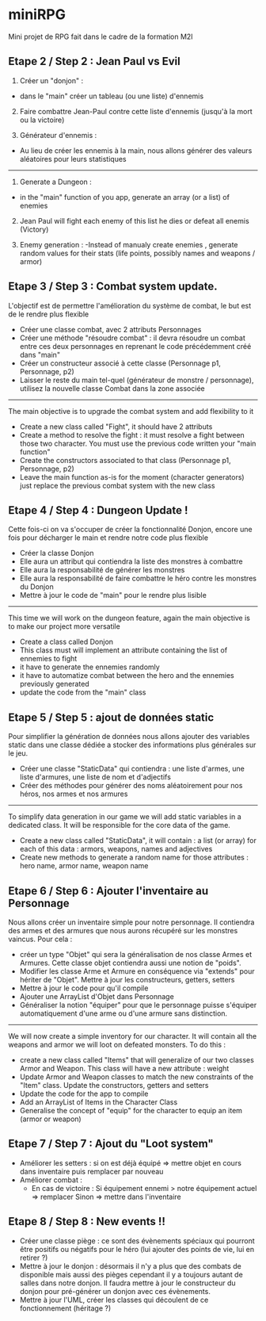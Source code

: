 # miniRPG
Mini projet de RPG fait dans le cadre de la formation M2I

## Etape 2 / Step 2 : Jean Paul vs Evil
1. Créer un "donjon" :
- dans le "main" créer un tableau (ou une liste) d'ennemis <Personnage>

2. Faire combattre Jean-Paul contre cette liste d'ennemis (jusqu'à la mort ou la victoire)

3. Générateur d'ennemis : 
- Au lieu de créer les ennemis <Personnage> à la main, nous allons générer des valeurs aléatoires pour leurs statistiques
---
1. Generate a Dungeon :
- in the "main" function of you app, generate an array (or a list) of enemies <Personnage>

2. Jean Paul will fight each enemy of this list he dies or defeat all enemis (Victory)

3. Enemy generation : 
-Instead of manualy create enemies <Personnage>, generate random values for their stats (life points, possibly names and weapons / armor)

## Etape 3 / Step 3 : Combat system update.

L'objectif est de permettre l'amélioration du système de combat, le but est de le rendre plus flexible
- Créer une classe combat, avec 2 attributs Personnages
- Créer une méthode "résoudre combat" : il devra résoudre un combat entre ces deux personnages en reprenant le code précédemment créé dans "main"
- Créer un constructeur associé à cette classe (Personnage p1, Personnage, p2)
- Laisser le reste du main tel-quel (générateur de monstre / personnage), utilisez la nouvelle classe Combat dans la zone associée
---
The main objective is to upgrade the combat system and add flexibility to it
- Create a new class called "Fight", it should have 2 attributs <Personnage>
- Create a method to resolve the fight : it must resolve a fight between those two character. You must use the previous code written your "main function"
- Create the constructors associated to that class (Personnage p1, Personnage, p2)
- Leave the main function as-is for the moment (character generators) just replace the previous combat system with the new class

## Etape 4 / Step 4 : Dungeon Update !
Cette fois-ci on va s'occuper de créer la fonctionnalité Donjon, encore une fois pour décharger le main et rendre notre code plus flexible
- Créer la classe Donjon
- Elle aura un attribut qui contiendra la liste des monstres à combattre
- Elle aura la responsabilité de générer les monstres
- Elle aura la responsabilité de faire combattre le héro contre les monstres du Donjon
- Mettre à jour le code de "main" pour le rendre plus lisible
---
This time we will work on the dungeon feature, again the main objective is to make our project more versatile
- Create a class called Donjon
- This class must will implement an attribute containing the list of ennemies to fight
- it have to generate the ennemies randomly
- it have to automatize combat between the hero and the ennemies previously generated
- update the code from the "main" class

## Etape 5 / Step 5 : ajout de données static
Pour simplifier la génération de données nous allons ajouter des variables static dans une classe dédiée a stocker des informations plus générales sur le jeu.
- Créer une classe "StaticData" qui contiendra : une liste d'armes, une liste d'armures, une liste de nom et d'adjectifs
- Créer des méthodes pour générer des noms aléatoirement pour nos héros, nos armes et nos armures
---
To simplify data generation in our game we will add static variables in a dedicated class. It will be responsible for the core data of the game.
- Create a new class called "StaticData", it will contain : a list (or array) for each of this data : armors, weapons, names and adjectives
- Create new methods to generate a random name for those attributes : hero name, armor name, weapon name

## Etape 6 / Step 6 : Ajouter l'inventaire au Personnage
Nous allons créer un inventaire simple pour notre personnage. Il contiendra des armes et des armures que nous aurons récupéré sur les monstres vaincus.
Pour cela : 
- créer un type "Objet" qui sera la généralisation de nos classe Armes et Armures. Cette classe objet contiendra aussi une notion de "poids".
- Modifier les classe Arme et Armure en conséquence via "extends" pour hériter de "Objet". Mettre à jour les constructeurs, getters, setters
- Mettre à jour le code pour qu'il compile
- Ajouter une ArrayList d'Objet dans Personnage
- Généraliser la notion "équiper" pour que le personnage puisse s'équiper automatiquement d'une arme ou d'une armure sans distinction.
---
We will now create a simple inventory for our character. It will contain all the weapons and armor we will loot on defeated monsters.
To do this :
- create a new class called "Items" that will generalize of our two classes Armor and Weapon. This class will have a new attribute : weight
- Update Armor and Weapon classes to match the new constraints of the "Item" class. Update the constructors, getters and setters
- Update the code for the app to compile
- Add an ArrayList of Items in the Character Class
- Generalise the concept of "equip" for the character to equip an item (armor or weapon) 

## Etape 7 / Step 7 : Ajout du "Loot system"
- Améliorer les setters : si on est déjà équipé => mettre objet en cours dans inventaire puis remplacer par nouveau
- Améliorer combat : 
    - En cas de victoire : 
        Si équipement ennemi > notre équipement actuel => remplacer
        Sinon => mettre dans l'inventaire
		
## Etape 8 / Step 8 : New events !!
- Créer une classe piège : ce sont des évènements spéciaux qui pourront être positifs ou négatifs pour le héro (lui ajouter des points de vie, lui en retirer ?)
- Mettre à jour le donjon : désormais il n'y a plus que des combats de disponible mais aussi des pièges cependant il y a toujours autant de salles dans notre donjon. Il faudra mettre à jour le constructeur du donjon pour pré-générer un donjon avec ces évènements.
- Mettre à jour l'UML, créer les classes qui découlent de ce fonctionnement (héritage ?)